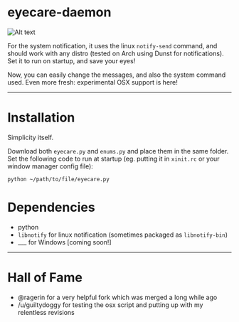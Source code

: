 # eyecare-daemon

![Alt text](https://i.imgur.com/B5HF85r.png "Demonstration")

For the system notification, it uses the linux `notify-send` command, and should work with any distro (tested on Arch using Dunst for notifications). Set it to run on startup, and save your eyes!

Now, you can easily change the messages, and also the system command used. Even more fresh: experimental OSX support is here!
____

# Installation

Simplicity itself.

Download both `eyecare.py` and `enums.py` and place them in the same folder. Set the following code to run at startup (eg. putting it in `xinit.rc` or your window manager config file):

    python ~/path/to/file/eyecare.py

# Dependencies

* python
* `libnotify` for linux notification (sometimes packaged as `libnotify-bin`)
* ___ for Windows [coming soon!]

____

# Hall of Fame

* @ragerin for a very helpful fork which was merged a long while ago
* /u/guiltydoggy for testing the osx script and putting up with my relentless revisions

